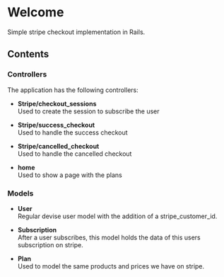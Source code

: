 # Welcome

Simple stripe checkout implementation in Rails.

## Contents

### Controllers

The application has the following controllers:

- **Stripe/checkout_sessions** <br>
Used to create the session to subscribe the user

- **Stripe/success_checkout** <br>
Used to handle the success checkout

- **Stripe/cancelled_checkout** <br>
Used to handle the cancelled checkout

- **home** <br>
Used to show a page with the plans

### Models

- **User** <br>
Regular devise user model with the addition of a stripe_customer_id.

- **Subscription** <br>
After a user subscribes, this model holds the data of this users subscription on stripe.

- **Plan** <br>
Used to model the same products and prices we have on stripe.

